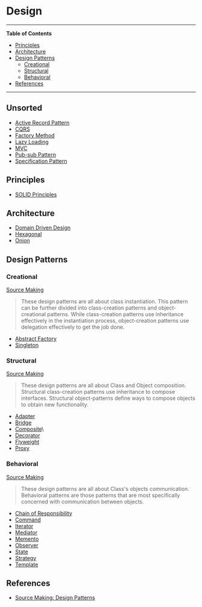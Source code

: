 # Design

---

**Table of Contents**

<!--lint disable list-item-indent list-item-spacing no-missing-blank-lines no-tabs-->

<!-- TOC depthFrom:2 depthTo:6 withLinks:1 updateOnSave:1 orderedList:0 -->

- [Principles](#principles)
- [Architecture](#architecture)
- [Design Patterns](#design-patterns)
	- [Creational](#creational)
	- [Structural](#structural)
	- [Behavioral](#behavioral)
- [References](#references)

<!-- /TOC -->

<!--lint enable list-item-indent list-item-spacing no-missing-blank-lines no-tabs-->

---

## Unsorted

-   [Active Record Pattern](./active_record_pattern.md)
-   [CQRS](./cqrs.md)
-   [Factory Method](./factory_method.md)
-   [Lazy Loading](./lazy_loading.md)
-   [MVC](./mvc.md)
-   [Pub-sub Pattern](./pub_sub.md)
-   [Specification Pattern](./specification_pattern.md)

## Principles

-   [SOLID Principles](./solid.md)

## Architecture

-   [Domain Driven Design](./ddd.md)
-   [Hexagonal](./hexagonal.md)
-   [Onion](./onion.md)

## Design Patterns

### Creational

[Source Making][source_making]

> These design patterns are all about class instantiation. This pattern can be further divided into class-creation patterns and object-creational patterns. While class-creation patterns use inheritance effectively in the instantiation process, object-creation patterns use delegation effectively to get the job done.

-   [Abstract Factory](./abstract_factory.md)
-   [Singleton](./singleton.md)

### Structural

[Source Making][source_making]

> These design patterns are all about Class and Object composition. Structural class-creation patterns use inheritance to compose interfaces. Structural object-patterns define ways to compose objects to obtain new functionality.

-   [Adapter](./adapter.md)
-   [Bridge](./bridge.md)
-   [Composite](./composite.md)\
-   [Decorator](./decorator.md)
-   [Flyweight](./flyweight.md)
-   [Proxy](./proxy.md)

### Behavioral

[Source Making][source_making]

> These design patterns are all about Class's objects communication. Behavioral patterns are those patterns that are most specifically concerned with communication between objects.

-   [Chain of Responsibility](./chain_of_responsibility.md)
-   [Command](./command.md)
-   [Iterator](./iterator.md)
-   [Mediator](./mediator.md)
-   [Memento](./memento.md)
-   [Observer](./observer.md)
-   [State](./state.md)
-   [Strategy](./strategy.md)
-   [Template](./template.md)

## References

-   [Source Making: Design Patterns][source_making]

[source_making]: https://sourcemaking.com/design_patterns "Source Making: Design Patterns"

